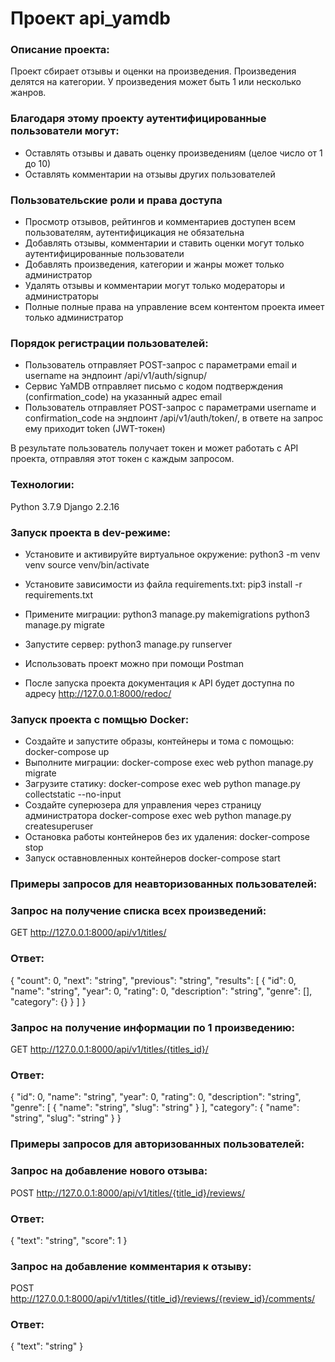 # Проект api_yamdb

### Описание проекта:

Проект сбирает отзывы и оценки на произведения. Произведения делятся на категории. 
У произведения может быть 1 или несколько жанров. 
### Благодаря этому проекту аутентифицированные пользователи  могут:
- Оставлять отзывы и давать оценку произведениям (целое число от 1 до 10)
- Оставлять комментарии на отзывы других пользователей

### Пользовательские роли и права доступа
- Просмотр отзывов, рейтингов и комментариев доступен всем пользователям, аутентифицикация не обязательна
- Добавлять отзывы, комментарии и ставить оценки могут только аутентифицированные пользователи
- Добавлять произведения, категории и жанры может только администратор
- Удалять отзывы и комментарии могут только модераторы и администраторы
- Полные  полные права на управление всем контентом проекта имеет только администратор

### Порядок регистрации пользователей:
- Пользователь отправляет POST-запрос с параметрами email и username на эндпоинт /api/v1/auth/signup/
- Сервис YaMDB отправляет письмо с кодом подтверждения (confirmation_code) на указанный адрес email
- Пользователь отправляет POST-запрос с параметрами username и confirmation_code на эндпоинт /api/v1/auth/token/, в ответе на запрос ему приходит token (JWT-токен)

В результате пользователь получает токен и может работать с API проекта, отправляя этот токен с каждым запросом.
### Технологии:
Python 3.7.9
Django 2.2.16

### Запуск проекта в dev-режиме:
- Установите и активируйте виртуальное окружение:
python3 -m venv venv
source venv/bin/activate

- Установите зависимости из файла requirements.txt:
pip3 install -r requirements.txt

- Примените миграции:
python3 manage.py makemigrations
python3 manage.py migrate

- Запустите сервер:
python3 manage.py runserver

- Использовать проект можно при помощи Postman
- После запуска проекта документация к API будет доступна по адресу http://127.0.0.1:8000/redoc/

### Запуск проекта с помщью Docker:
 - Создайте и запустите образы, контейнеры и тома с помощью:
 docker-compose up
- Выполните миграции:
docker-compose exec web python manage.py migrate
- Загрузите статику:
docker-compose exec web python manage.py collectstatic --no-input
- Создайте суперюзера для управления через страницу администратора
docker-compose exec web python manage.py createsuperuser
- Остановка работы контейнеров без их удаления:
docker-compose stop
- Запуск оставновленных контейнеров
docker-compose start

### Примеры запросов для неавторизованных пользователей:

### Запрос на получение списка всех произведений:
GET http://127.0.0.1:8000/api/v1/titles/
### Ответ:
{
"count": 0,
"next": "string",
"previous": "string",
"results": [
{
"id": 0,
"name": "string",
"year": 0,
"rating": 0,
"description": "string",
"genre": [],
"category": {}
}
]
}

### Запрос на получение информации по 1 произведению:
GET http://127.0.0.1:8000/api/v1/titles/{titles_id}/
### Ответ:
{
"id": 0,
"name": "string",
"year": 0,
"rating": 0,
"description": "string",
"genre": [
{
"name": "string",
"slug": "string"
}
],
"category": {
"name": "string",
"slug": "string"
}
}

### Примеры запросов для авторизованных пользователей:

### Запрос на добавление нового отзыва:
POST http://127.0.0.1:8000/api/v1/titles/{title_id}/reviews/
### Ответ:
{
"text": "string",
"score": 1
}

### Запрос на добавление комментария к отзыву:
POST http://127.0.0.1:8000/api/v1/titles/{title_id}/reviews/{review_id}/comments/
### Ответ:
{
"text": "string"
}